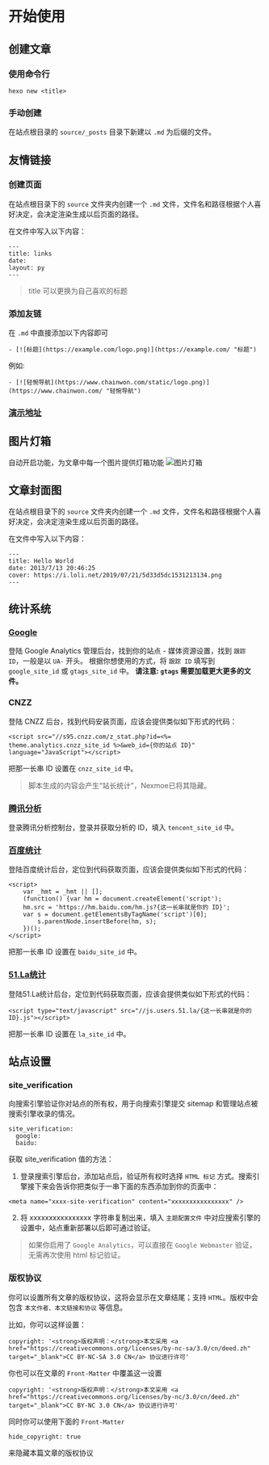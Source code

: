# 开始使用

## 创建文章

### 使用命令行
```
hexo new <title>
```
### 手动创建

在站点根目录的 `source/_posts` 目录下新建以 `.md` 为后缀的文件。

## 友情链接

### 创建页面
在站点根目录下的 `source` 文件夹内创建一个 `.md` 文件，文件名和路径根据个人喜好决定，会决定渲染生成以后页面的路径。

在文件中写入以下内容：
```
---
title: links
date:
layout: py
---
```
>title 可以更换为自己喜欢的标题

### 添加友链

在 `.md` 中直接添加以下内容即可
```
- [![标题](https://example.com/logo.png)](https://example.com/ "标题")
```
例如:
```
- [![轻惋导航](https://www.chainwon.com/static/logo.png)](https://www.chainwon.com/ "轻惋导航")
```
### [演示地址](https://nexmoe.com/PY.html)

## 图片灯箱

自动开启功能，为文章中每一个图片提供灯箱功能
![图片灯箱](https://nexmoe.com/images/pasted-4.png "图片灯箱")

## 文章封面图

在站点根目录下的 `source` 文件夹内创建一个 `.md` 文件，文件名和路径根据个人喜好决定，会决定渲染生成以后页面的路径。

在文件中写入以下内容：
```
---
title: Hello World
date: 2013/7/13 20:46:25
cover: https://i.loli.net/2019/07/21/5d33d5dc1531213134.png
---
```

## 统计系统

### [Google](https://analytics.google.com)

登陆 Google Analytics 管理后台，找到你的站点 - 媒体资源设置，找到 `跟踪 ID`，一般是以 `UA-` 开头。
根据你想使用的方式，将 `跟踪 ID` 填写到 `google_site_id` 或 `gtags_site_id` 中。
**请注意: `gtags` 需要加载更大更多的文件。**

### CNZZ

登陆 CNZZ 后台，找到代码安装页面，应该会提供类似如下形式的代码：
```
<script src="//s95.cnzz.com/z_stat.php?id=<%= theme.analytics.cnzz_site_id %>&web_id={你的站点 ID}" language="JavaScript"></script>
```
把那一长串 ID 设置在 `cnzz_site_id` 中。

>脚本生成的内容会产生“站长统计”，Nexmoe已将其隐藏。

### [腾讯分析](http://ta.qq.com)

登录腾讯分析控制台，登录并获取分析的 ID，填入 `tencent_site_id` 中。

### [百度统计](http://tongji.baidu.com/)

登陆百度统计后台，定位到代码获取页面，应该会提供类似如下形式的代码：
```
<script>
    var _hmt = _hmt || [];
    (function() {var hm = document.createElement('script');
    hm.src = 'https://hm.baidu.com/hm.js?{这一长串就是你的 ID}';
    var s = document.getElementsByTagName('script')[0];
        s.parentNode.insertBefore(hm, s);
    })();
</script>
```
把那一长串 ID 设置在 `baidu_site_id` 中。

### [51.La统计](https://www.51.la/)

登陆51.La统计后台，定位到代码获取页面，应该会提供类似如下形式的代码：
```
<script type="text/javascript" src="//js.users.51.la/{这一长串就是你的 ID}.js"></script>
```
把那一长串 ID 设置在 `la_site_id` 中。

## 站点设置

### site_verification

向搜索引擎验证你对站点的所有权，用于向搜索引擎提交 sitemap 和管理站点被搜索引擎收录的情况。
```
site_verification:
  google:
  baidu:
```

获取 site_verification 值的方法：
1. 登录搜索引擎后台，添加站点后，验证所有权时选择 `HTML 标记` 方式。搜索引擎接下来会告诉你把类似于一串下面的东西添加到你的页面中：
```
<meta name="xxxx-site-verification" content="xxxxxxxxxxxxxxxx" />
```
2. 将 xxxxxxxxxxxxxxxx 字符串复制出来，填入 `主题配置文件` 中对应搜索引擎的设置中，站点重新部署以后即可通过验证。

>如果你启用了 `Google Analytics`，可以直接在 `Google Webmaster` 验证，无需再次使用 html 标记验证。

### 版权协议

你可以设置所有文章的版权协议，这将会显示在文章结尾；支持 `HTML`。版权中会包含 `本文作者、本文链接和协议` 等信息。

比如，你可以这样设置：
```
copyright: '<strong>版权声明：</strong>本文采用 <a href="https://creativecommons.org/licenses/by-nc-sa/3.0/cn/deed.zh" target="_blank">CC BY-NC-SA 3.0 CN</a> 协议进行许可'
```
你也可以在文章的 `Front-Matter` 中覆盖这一设置
```
copyright: '<strong>版权声明：</strong>本文采用 <a href="https://creativecommons.org/licenses/by-nc/3.0/cn/deed.zh" target="_blank">CC BY-NC 3.0 CN</a> 协议进行许可'
```
同时你可以使用下面的 `Front-Matter`
```
hide_copyright: true
```
来隐藏本篇文章的版权协议
